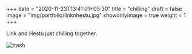 +++
date = "2020-11-23T13:41:01+05:30"
title = "chilling"
draft = false
image = "img/portfolio/linknhestu.jpg"
showonlyimage = true
weight = 1
+++

Link and Hestu just chilling together.

![trash](/img/portfolio/linknhestu.jpg)
